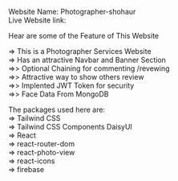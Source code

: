 Website Name: Photographer-shohaur<br/>
Live Website link: <br/>

Hear are some of the  Feature of This Website<br/>

  => This is a Photographer Services Website<br/>
  => Has an attractive Navbar and Banner Section<br/>
  =>> Optional Chaining for commenting /revewing<br/>
  =>> Attractive way to show others review<br/>
  =>> Implented JWT Token for security<br/>
  =>> Face Data From MongoDB<br/>

The packages used here are:<br/>
   => Tailwind CSS<br/>
   => Tailwind CSS Components DaisyUI<br/>
   => React<br/>
   => react-router-dom<br/>
   => react-photo-view<br/>
   => react-icons<br/>
   => firebase<br/>